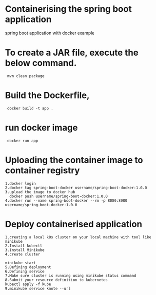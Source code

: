 # Containerising the spring boot application 

 spring boot application with  docker example

# To create a JAR file, execute the below command.
     mvn clean package

# Build the Dockerfile,
     docker build -t app .

# run docker image
     docker run app

# Uploading the container image to container registry 
 
    1.docker login
    2.docker tag spring-boot-docker username/spring-boot-docker:1.0.0
    3.upload the image to docker hub
      docker push username/spring-boot-docker:1.0.0
    4.docker run --name spring-boot-docker --rm -p 8080:8080 username/spring-boot-docker:1.0.0
    
    
   # Deploy containerised application
   
    1.creating a local k8s cluster on your local machine with tool like minikube
    2.Install kubectl 
    3.Install Minikube
    4.create cluster 

    minikube start
    5.Defining deployment 
    6.Defining service
    7.Make sure cluster is running using minikube status command
    8.Submit your resource definition to kubernetes 
    kubectl apply -f kube
    9.minikube service knote --url   

 
